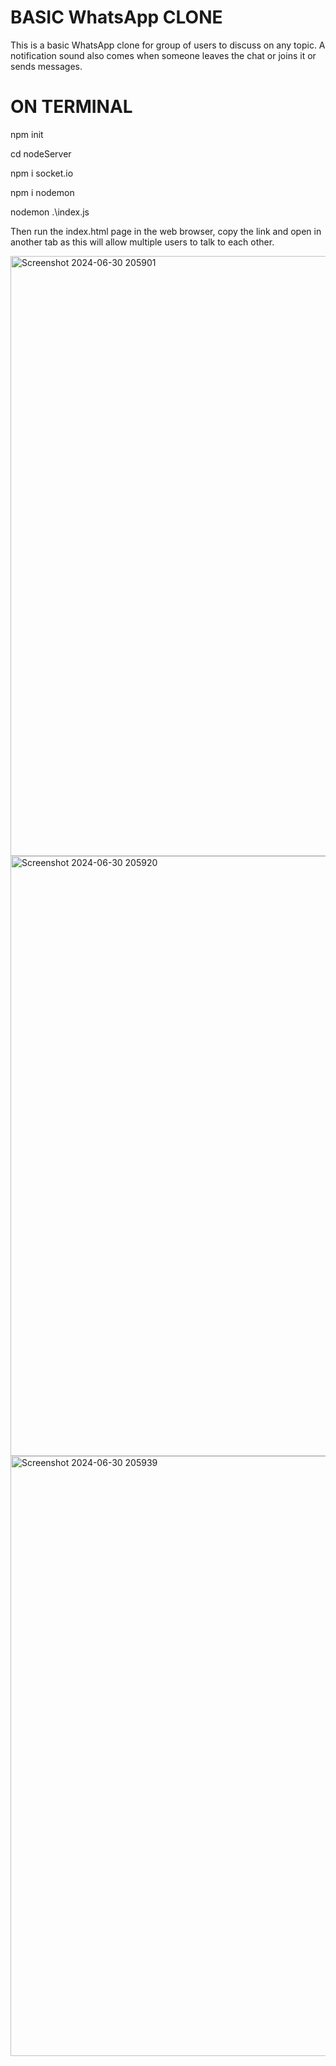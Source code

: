 # BASIC WhatsApp CLONE
This is a basic WhatsApp clone for group of users to discuss on any topic. A notification sound also comes when someone leaves the chat or joins it or sends messages.

# ON TERMINAL 
npm init

cd nodeServer

npm i socket.io

npm i nodemon

nodemon .\index.js

Then run the index.html page in the web browser, copy the link and open in another tab as this will allow multiple users to talk to each other.




<img width="960" alt="Screenshot 2024-06-30 205901" src="https://github.com/vermatic2010/Chat-Application-Using-NodeJs-SocketIO/assets/127281006/aa9676f5-31c3-4a86-91d5-336ab683d8b5">
<br>
<img width="960" alt="Screenshot 2024-06-30 205920" src="https://github.com/vermatic2010/Chat-Application-Using-NodeJs-SocketIO/assets/127281006/acd47166-af45-458f-b3f7-4dc0817fb8be">

<img width="960" alt="Screenshot 2024-06-30 205939" src="https://github.com/vermatic2010/Chat-Application-Using-NodeJs-SocketIO/assets/127281006/41092a83-76fe-4ee7-8761-61341d1342a0">
